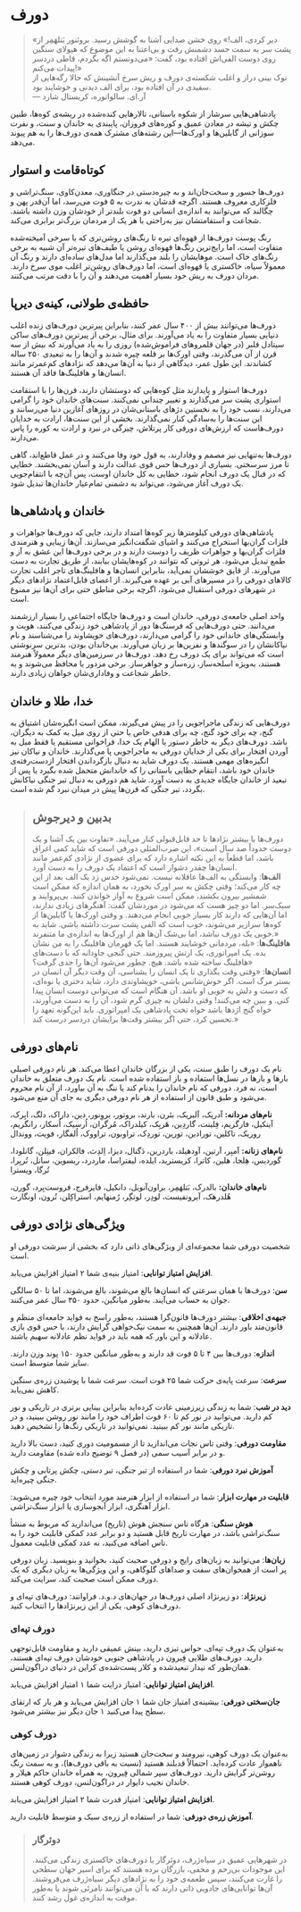 # دورف
> «دیر کردی، الف!» روی خشن صدایی آشنا به گوشش رسید. بروئنور بَتلهَمِر از پشت سر به سمت جسد دشمنش رفت و بی‌اعتنا به این موضوع که هیولای سنگین روی دوست الفی‌اش افتاده بود، گفت: «می‌دونستم اگه بگردم، قاطی دردسر پیدات می‌کنم!»   
نوک بینی دراز و اغلب شکسته‌ی دورف و ریش سرخ آتشینش که حالا رگه‌هایی از سفیدی در آن افتاده بود، برای الف دیدنی و خوشایند بود.  
— آر.ای. سالواتوره، کریستال شارد

پادشاهی‌هایی سرشار از شکوه باستانی، تالارهایی کنده‌شده در ریشه‌ی کوه‌ها، طنین چکش و تیشه در معادن عمیق و کوره‌های فروزان، پایبندی به خاندان و سنت، و نفرت سوزانی از گابلین‌ها و اورک‌ها—این رشته‌های مشترک همه‌ی دورف‌ها را به هم پیوند می‌دهد.

## کوتاه‌قامت و استوار
دورف‌ها جسور و سخت‌جان‌اند و به چیره‌دستی در جنگاوری، معدن‌کاوی، سنگ‌تراشی و فلزکاری معروف هستند. اگرچه قدشان به ندرت به ۵ فوت می‌رسد، اما آن‌قدر پهن و چگالند که می‌توانند به اندازه‌ی انسانی دو فوت بلندتر از خودشان وزن داشته باشند. شجاعت و استقامتشان نیز به‌راحتی با هر یک از مردمان بزرگ‌تر برابری می‌کند.

رنگ پوست دورف‌ها از قهوه‌ای تیره تا رنگ‌های روشن‌تری که با سرخی آمیخته‌شده متفاوت است، اما رایج‌ترین رنگ‌ها قهوه‌ای روشن یا طیف‌های تیره‌تر آن شبیه به برخی رنگ‌های خاک است. موهایشان را بلند می‌گذارند اما مدل‌های ساده‌ای دارند و رنگ آن معمولاً سیاه، خاکستری یا قهوه‌ای است، اما دورف‌های روشن‌تر اغلب موی سرخ دارند. مردان دورف به ریش خود بسیار اهمیت می‌دهند و آن را با دقت مرتب می‌کنند.

## حافظه‌ی طولانی، کینه‌ی دیرپا
دورف‌ها می‌توانند بیش از ۴۰۰ سال عمر کنند، بنابراین پیرترین دورف‌های زنده اغلب دنیایی بسیار متفاوت را به یاد می‌آورند. برای مثال، برخی از پیرترین دورف‌های ساکن سیتادل فلبر (در جهان قلمروهای فراموش‌شده) روزی را به یاد می‌آورند که بیش از سه قرن از آن می‌گذرند، وقتی اورک‌ها بر قلعه چیره شدند و آن‌ها را به تبعیدی ۲۵۰ ساله کشاندند. این طول عمر، دیدگاهی از دنیا به آن‌ها می‌دهد که نژادهای کم‌عمرتر مانند انسان‌ها و هافلینگ‌ها فاقد آن هستند.

دورف‌ها استوار و پایدارند مثل کوه‌هایی که دوستشان دارند، قرن‌ها را با استقامت استواری پشت سر می‌گذارند و تغییر چندانی نمی‌کنند. سنت‌های خاندان خود را گرامی می‌دارند، نسب خود را به نخستین دژهای باستانی‌شان در روزهای آغازین دنیا می‌رسانند و این سنت‌ها را به‌سادگی کنار نمی‌گذارند. بخشی از این سنت‌ها، ارادت به خدایان دورف‌هاست که ارزش‌های دورفی کار پرتلاش، چیرگی در نبرد و ارادت به کوره را پاس می‌دارند.

دورف‌ها به‌تنهایی نیز مصمم و وفادارند، به قول خود وفا می‌کنند و در عمل قاطع‌اند، گاهی تا مرز سرسختی. بسیاری از دورف‌ها حس قوی عدالت دارند و آسان نمی‌بخشند. خطایی که در قبال یک دورف انجام شود، خطایی به کل خاندان اوست، پس آن‌چه با انتقام‌جویی یک دورف آغاز می‌شود، می‌تواند به دشمنی تمام‌عیار خاندان‌ها تبدیل شود.

## خاندان و پادشاهی‌ها
پادشاهی‌های دورفی کیلومترها زیر کوه‌ها امتداد دارند، جایی که دورف‌ها جواهرات و فلزات گران‌بها استخراج می‌کنند و اشیای شگفت‌انگیز می‌سازند. آن‌ها زیبایی و هنرمندی فلزات گران‌بها و جواهرات ظریف را دوست دارند و در برخی دورف‌ها این عشق به آز و طمع تبدیل می‌شود. هر ثروتی که نتوانند در کوه‌هایشان بیابند، از طریق تجارت به دست می‌آورند. از قایق خوششان نمی‌آید، بنابراین انسان‌ها و هافلینگ‌های تاجر اغلب تجارت کالاهای دورفی را در مسیرهای آبی بر عهده می‌گیرند. از اعضای قابل‌اعتماد نژادهای دیگر در شهرهای دورفی استقبال می‌شود، اگرچه برخی مناطق حتی برای آن‌ها نیز ممنوع است.

واحد اصلی جامعه‌ی دورفی، خاندان است و دورف‌ها جایگاه اجتماعی را بسیار ارزشمند می‌دانند. حتی دورف‌هایی که فرسنگ‌ها دور از پادشاهی خود زندگی می‌کنند، هویت و وابستگی‌های خاندانی خود را گرامی می‌دارند، دورف‌های خویشاوند را می‌شناسند و نام نیاکانشان را در سوگندها و نفرین‌ها بر زبان می‌آورند. بی‌خاندان بودن، بدترین سرنوشتی است که می‌تواند برای یک دورف رخ دهد.
دورف‌ها در سرزمین‌های دیگر معمولاً هنرمند هستند، به‌ویژه اسلحه‌ساز، زره‌ساز و جواهرساز. برخی مزدور یا محافظ می‌شوند و به خاطر شجاعت و وفاداری‌شان خواهان زیادی دارند.

## خدا، طلا و خاندان
دورف‌هایی که زندگی ماجراجویی را در پیش می‌گیرند، ممکن است انگیزه‌شان اشتیاق به گنج، چه برای خود گنج، چه برای هدفی خاص یا حتی از روی میل به کمک به دیگران، باشد. دورف‌های دیگر به خاطر دستور یا الهام یک خدا، فراخوانی مستقیم یا فقط میل به آوردن افتخار برای یکی از خدایان دورفی به ماجراجویی پا می‌گذارند. خاندان و نیاکان نیز انگیزه‌های مهمی هستند. یک دورف شاید به دنبال بازگرداندن افتخار ازدست‌رفته‌ی خاندان خود باشد، انتقام خطایی باستانی را که خاندانش متحمل شده بگیرد یا پس از تبعید از خاندان جایگاه جدیدی به دست آورد. شاید هم دورفی به دنبال تبر جنگی نیاکانش بگردد، تبر جنگی که قرن‌ها پیش در میدان نبرد گم شده است.

> ## بدبین و دیرجوش  
> دورف‌ها با بیشتر نژادها تا حد قابل‌قبولی کنار می‌آیند. «تفاوت بین یک آشنا و یک دوست حدوداً صد سال است»، این ضرب‌المثلی دورفی است که شاید کمی اغراق باشد، اما قطعاً به این نکته اشاره دارد که برای عضوی از نژادی کم‌عمر مانند انسان‌ها چقدر دشوار است که اعتماد یک دورف را به دست آورد.  
**الف‌ها**: وابستگی به الف‌ها عاقلانه نیست. نمی‌شود حدس زد یک الف بعد از این چه کار می‌کند؛ وقتی چکش به سر اورک بخورد، به همان اندازه که ممکن است شمشیر بیرون بکشند، ممکن است شروع به آواز خواندن کنند. بی‌پروایند و سبک‌سر. اما دو چیز هست که می‌شود در موردشان گفت: آهنگرهای زیادی ندارند، اما آن‌هایی که دارند کار بسیار خوبی انجام می‌دهند. و وقتی اورک‌ها یا گابلین‌ها از کوه‌ها سرازیر می‌شوند، خوب است که الفی پشت سرت داشته باشی. شاید به خوبی یک دورف نباشد، اما بی‌شک آن‌ها هم از اورک‌ها به اندازه‌ی ما متنفرند.»  
**هافلینگ‌ها**: «بله، مردمانی خوشایند هستند. اما یک قهرمان هافلینگ را به من نشان بده. یک امپراتوری، یک ارتش پیروزمند. حتی گنجی جاودانه که با دست‌های هافلینگ ساخته شده باشد. هیچ. چطور می‌شود آن‌ها را جدی گرفت؟»  
**انسان‌ها**: «وقتی وقت بگذاری تا یک انسان را بشناسی، آن وقت دیگر آن انسان در بستر مرگ است. اگر خوش‌شانس باشی، خویشاوندی دارد، شاید دختری یا نوه‌ای، که دست و دلش به خوبی او باشد. آن هنگام است که می‌توانی دوست انسان پیدا کنی. و ببین چه می‌کنند! وقتی دلشان به چیزی گرم شود، آن را به دست می‌آورند، خواه گنج اژدها باشد خواه تخت پادشاهی یک امپراتوری. باید این‌گونه تعهد را تحسین کرد، حتی اگر بیشتر وقت‌ها برایشان دردسر درست کند.»

## نام‌های دورفی
نام یک دورف را طبق سنت، یکی از بزرگان خاندان اعطا می‌کند. هر نام دورفی اصیلی بارها و بارها در نسل‌ها استفاده و باز استفاده شده است. نام یک دورف متعلق به خاندان است، نه فرد. دورفی که نام خاندان را بدنام کند یا ننگ به آن بیاورد، از آن نام محروم می‌شود و طبق قانون از استفاده از هر نام دورفی دیگری به جای آن منع می‌شود.

**نام‌های مردانه:** آدریک، آلبریک، بئرن، بارند، بروتور، بروِنور، دین، داراک، دلگ، ابِرک، آینکیل، فارگریم، فِلینت، گاردِین، هَربِک، کیلدراک، مُرگران، اُرسیک، اُسکار، رانگریم، روریک، تاکلین، تورادین، تورین، توردِک، تراوبون، تراووک، اُلفگار، فویت، ووندال  

**نام‌های زنانه:** آمبِر، آرتین، آودهیلد، باردرین، دَگنال، دیزا، اِلدِث، فالکران، فینِلن، گانلودا، گوردیس، هِلجا، هلین، کاترا، کریسترید، ایلده، لیفتراسا، ماردرد، ریسوین، سانل، تُربِرا، تُرگا، ویسترا

**نام‌های خاندان:** بالدرک، بَتلهَمِر، براون‌آنویل، دانکیل، فایرفرج، فروست‌بِرد، گورن، هُلدرهک، آیرونفیست، لودِر، لوتگِر، رُمنهایم، استراکِلن، تُرون، اونگارت

## ویژگی‌های نژادی دورفی
شخصیت دورفی شما مجموعه‌ای از ویژگی‌های ذاتی دارد که بخشی از سرشت دورفی او است.

**افزایش امتیاز توانایی**: امتیاز بنیه‌ی شما ۲ امتیاز افزایش می‌یابد.

**سن**: دورف‌ها با همان سرعتی که انسان‌ها بالغ می‌شوند، بالغ می‌شوند، اما تا ۵۰ سالگی جوان به حساب می‌آیند. به‌طور میانگین، حدود ۳۵۰ سال عمر می‌کنند.

**جبهه‌ی اخلاقی**: بیشتر دورف‌ها قانون‌گرا هستند، به‌طور راسخ به فواید جامعه‌ای منظم و قانون‌مند باور دارند. آن‌ها همچنین به سمت نیک‌خواهی گرایش دارند، با حس قوی بازی عادلانه و این باور که همه باید در فواید نظم عادلانه سهیم باشند.

**اندازه**: دورف‌ها بین ۴ تا ۵ فوت قد دارند و به‌طور میانگین حدود ۱۵۰ پوند وزن دارند. سایز شما متوسط است.

**سرعت**: سرعت پایه‌ی حرکت شما ۲۵ فوت است. سرعت شما با پوشیدن زره‌ی سنگین کاهش نمی‌یابد.

**دید در شب**:   شما به زندگی زیرزمینی عادت کرده‌اید بنابراین بینایی برتری در تاریکی و نور کم دارید. می‌توانید در نور کم تا ۶۰ فوت اطراف خود را مانند نور روشن ببینید، و در تاریکی مانند نور کم ببینید. نمی‌توانید در تاریکی رنگ‌ها را تشخیص دهید.

**مقاومت دورفی**: وقتی تاس نجات می‌اندازید تا از مسمومیت دوری کنید، دست بالا دارید و در برابر آسیب سمی (در فصل ۹ توضیح داده شده) مقاومت دارید.

**آموزش نبرد دورفی**: شما در استفاده از تبر جنگی، تبر دستی، چکش پرتابی و چکش جنگی چیره‌اید.

**قابلیت در مهارت ابزار**: شما در استفاده از ابزار هنرمند مورد انتخاب خود چیره می‌شوید: ابزار آهنگری، ابزار آبجو‌سازی یا ابزار سنگ‌تراشی.

**هوش سنگی**: هرگاه تاس سنجش هوش (تاریخ) می‌اندازید که مربوط به منشأ سنگ‌تراشی باشد، در مهارت تاریخ قابل هستید و دو برابر عدد کمکی قابلیت خود را به تاس اضافه می‌کنید، نه عدد کمکی قابلیت معمول.

**زبان‌ها**: می‌توانید به زبان‌های رایج و دورفی صحبت کنید، بخوانید و بنویسید. زبان دورفی پر است از همخوان‌های سفت و صداهای گلوگاهی، و این ویژگی‌ها به زبان دیگری که یک دورف ممکن است صحبت کند، سرایت می‌کند.

**زیرنژاد**: دو زیرنژاد اصلی دورف‌ها در جهان‌های د.و.د. فراوانند: دورف‌های تپه‌ای و دورف‌های کوهی. یکی از این زیرنژادها را انتخاب کنید.

### دورف تپه‌ای
به‌عنوان یک دورف تپه‌ای، حواس تیزی دارید، بینش عمیقی دارید و مقاومت قابل‌توجهی دارید. دورف‌های طلایی فِیرون در پادشاهی جنوبی خودشان دورف تپه‌ای هستند، همان‌طور که نیدار تبعیدشده و کلار پست‌شده‌ی کراین در دنیای دراگون‌لنس.

**افزایش امتیاز توانایی**: امتیاز درایت شما ۱ امتیاز افزایش می‌یابد.

**جان‌سختی دورفی**: بیشینه‌ی امتیاز جان شما ۱ جان افزایش می‌یابد و هر بار که ارتقای سطح پیدا می‌کنید ۱ جان دیگر نیز بیشتر می‌شود.

### دورف کوهی
به‌عنوان یک دورف کوهی، نیرومند و سخت‌جان هستید زیرا به زندگی دشوار در زمین‌های ناهموار عادت کرده‌اید. احتمالاً قدبلند هستید (نسبت به باقی دورف‌ها)، و به سمت رنگ روشن‌تر گرایش دارید. دورف‌های سپر شمالی فِیرون، به همراه خاندان حاکم هیلار و خاندان نجیب دایوار در دراگون‌لنس، دورف کوهی هستند.

**افزایش امتیاز توانایی**: امتیاز قدرت شما ۲ امتیاز افزایش می‌یابد.

**آموزش زره‌ی دورفی**: شما در استفاده از زره‌ی سبک و متوسط قابلیت دارید.

> ### دوئرگار
> در شهرهایی عمیق در سیاه‌ژرف، دوئرگار یا دورف‌های خاکستری زندگی می‌کنند. این موجودات بی‌رحم و مخفی، بازرگان برده هستند که برای اسیر جهان سطحی را غارت می‌کنند، سپس طعمه‌ی خود را به نژادهای دیگر سیاه‌ژرف می‌فروشند. آن‌ها توانایی‌های جادویی ذاتی دارند که با آن می‌توانند نامرئی شوند یا به‌طور موقت به اندازه‌ی غول رشد کنند.